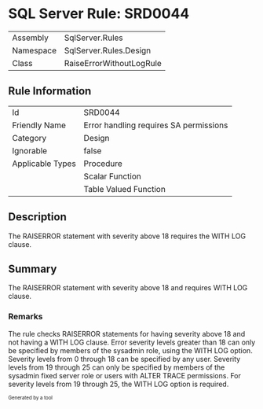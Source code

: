 ﻿# SQL Server Rule: SRD0044
  
|    |    |
|----|----|
| Assembly | SqlServer.Rules |
| Namespace | SqlServer.Rules.Design |
| Class | RaiseErrorWithoutLogRule |
  
## Rule Information
  
|    |    |
|----|----|
| Id | SRD0044 |
| Friendly Name | Error handling requires SA permissions |
| Category | Design |
| Ignorable | false |
| Applicable Types | Procedure  |
|   | Scalar Function |
|   | Table Valued Function |
  
## Description
  
The RAISERROR statement with severity above 18 requires the WITH LOG clause.
  
## Summary
  
The RAISERROR statement with severity above 18 and requires WITH LOG clause.
  
### Remarks
  
The rule checks RAISERROR statements for having severity above 18 and not having a
<c>WITH LOG</c> clause. Error severity levels greater than 18 can only be specified by
members of the sysadmin role, using the WITH LOG option. Severity levels from 0 through 18
can be specified by any user. Severity levels from 19 through 25 can only be specified by
members of the sysadmin fixed server role or users with <c>ALTER TRACE</c> permissions.
For severity levels from 19 through 25, the <c>WITH LOG</c> option is required.
  
<sub><sup>Generated by a tool</sup></sub>
